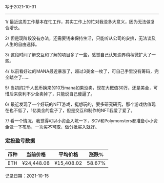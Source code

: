 写于2021-10-31

-----

1/ 最近这周工作基本在忙工作，其实工作上的忙对我没多大意义，因为无法做复合增长。

2/ 但是现阶段没有办法，还需要钱来保持生活，只能听从公司的安排，无法谈及人生的自由选择。

3/ 这段时间了解交互和了解的项目多了一些，感觉自己认知边界稍稍微扩大了一些。

4/ 以前看好过的MANA最近暴涨了，超过3美金一枚了，可自己手里没有筹码，完全踏空了……

5/ 当初的2千人民币换来的10万mana如果没卖，现在大概值30万，还是美金，可惜后来获利不少全卖掉了，只能说自己傻逼了。

6/ 最近发现了一个好玩的NFT游戏，挺想玩的，要多研究研究，那个游戏估值现在也不低了，1亿美金的盘子了，但是交互和制作的NFT我爱了爱了。

7/ 看一个情况，我觉得可以小资金入坑一下，SCV和Polymonsters都准备小小资金做一下布局，一次买不可取，做分批买入就好。

### 定投盈亏数据
| 币种 | 当前价格 | 平均价格 |  涨跌%  |  
| :--: | :----------: | :----------: | :-----: | 
| ETH  |  ¥24,448.08 |  ¥15,408.02 | 58.67%  |

记录日期：2021-10-15
